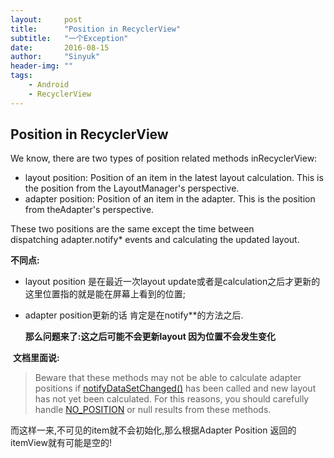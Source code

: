 ```yaml
---
layout:     post
title:      "Position in RecyclerView"
subtitle:   "一个Exception"
date:       2016-08-15
author:     "Sinyuk"
header-img: ""
tags:
    - Android
    - RecyclerView
---
```


## Position in RecyclerView

We know, there are two types of position related methods inRecyclerView:

- layout position: Position of an item in the latest layout calculation. This is the position from the LayoutManager's perspective.
- adapter position: Position of an item in the adapter. This is the position from theAdapter's perspective.

These two positions are the same except the time between dispatching adapter.notify* events and calculating the updated layout.



**不同点:**

- layout position 是在最近一次layout update或者是calculation之后才更新的 这里位置指的就是能在屏幕上看到的位置;

- adapter position更新的话 肯定是在notify**的方法之后.

  **那么问题来了:这之后可能不会更新layout 因为位置不会发生变化**

 **文档里面说:**

> Beware that these methods may not be able to calculate adapter positions if [notifyDataSetChanged()](https://developer.android.com/reference/android/support/v7/widget/RecyclerView.Adapter.html#notifyDataSetChanged()) has been called and new layout has not yet been calculated. For this reasons, you should carefully handle [NO_POSITION](https://developer.android.com/reference/android/support/v7/widget/RecyclerView.html#NO_POSITION) or null results from these methods.

而这样一来,不可见的item就不会初始化,那么根据Adapter Position 返回的itemView就有可能是空的!
